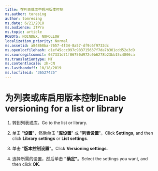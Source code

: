 ```yaml
---
title: 在列表或库中启用版本控制
ms.author: toresing
author: tomresing
ms.date: 6/21/2018
ms.audience: ITPro
ms.topic: article
ROBOTS: NOINDEX, NOFOLLOW
localization_priority: Normal
ms.assetid: a84868ba-7657-4f34-8a57-df9c6f9732dc
ms.openlocfilehash: d1ef45ccc997c983715637f7da7b301cdd52e3d9
ms.sourcegitcommit: 037331d71f06750d972c0b6278b23bb15c4806ca
ms.translationtype: MT
ms.contentlocale: zh-CN
ms.lasthandoff: 10/18/2019
ms.locfileid: "36527425"
---
```

# <a name="enable-versioning-for-a-list-or-library"></a><span data-ttu-id="091a5-102">为列表或库启用版本控制</span><span class="sxs-lookup"><span data-stu-id="091a5-102">Enable versioning for a list or library</span></span>

1. <span data-ttu-id="091a5-103">转到列表或库。</span><span class="sxs-lookup"><span data-stu-id="091a5-103">Go to the list or library.</span></span>
    
2. <span data-ttu-id="091a5-104">单击 "**设置**"，然后单击 "**库设置**" 或 "**列表设置**"。</span><span class="sxs-lookup"><span data-stu-id="091a5-104">Click **Settings**, and then click **Library settings** or **List settings**.</span></span>
    
3. <span data-ttu-id="091a5-105">单击 "**版本控制设置**"。</span><span class="sxs-lookup"><span data-stu-id="091a5-105">Click **Versioning settings**.</span></span>
    
4. <span data-ttu-id="091a5-106">选择所需的设置，然后单击 **"确定"**。</span><span class="sxs-lookup"><span data-stu-id="091a5-106">Select the settings you want, and then click **OK**.</span></span>
    

